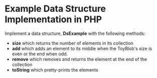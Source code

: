 Example Data Structure Implementation in PHP 
=====================

Implement a data structure, **DsExample** with the following methods: 

- **size** which returns the number of elements in its collection
- **add** which adds an element to its middle when the ToyBlob's size is even or the end when odd.
- **remove** which removes and returns the element at the end of the collection
- **toString** which pretty-prints the elements

